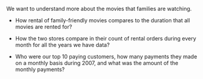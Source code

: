 We want to understand more about the movies that families are watching.

- How rental of family-friendly movies compares to the duration that all movies are rented for?

- How the two stores compare in their count of rental orders during every month for all the years we have data?

- Who were our top 10 paying customers, how many payments they made on a monthly basis during 2007, and what was the amount of the monthly payments?


